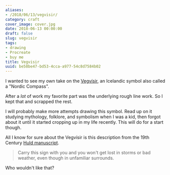 ```yaml
---
aliases:
- /2018/06/13/vegvisir/
category: craft
cover_image: cover.jpg
date: 2018-06-13 00:00:00
draft: false
slug: vegvisir
tags:
- drawing
- Procreate
- buy me
title: Vegvisir
uuid: be58be47-bd53-4cca-a977-54c8d7584b02
---
```


I wanted to see my own take on the [Vegvísir][], an Icelandic symbol also called a "Nordic Compass".

[Vegvísir]: https://norse-mythology.org/vegvisir/
<!--more-->

After a *lot* of work my favorite part was the underlying rough line work. So I kept that and scrapped the
rest.

I will probably make more attempts drawing this symbol. Read up on it studying mythology, folklore, and
symbolism when I was a kid, then forgot about it until it started cropping up in my life recently. This will
do for a start though.

All I know for sure about the Vegvísir is this description from the 19th Century [Huld manuscript][].

[Huld Manuscript]: https://www.academia.edu/13008560/Huld_Manuscript_of_Galdrastafir_Witchcraft_Magic_Symbols_and_Runes_-_English_Translation

> Carry this sign with you and you won't get lost in storms or bad weather, even though in unfamiliar
> surrounds.

Who wouldn't like that?